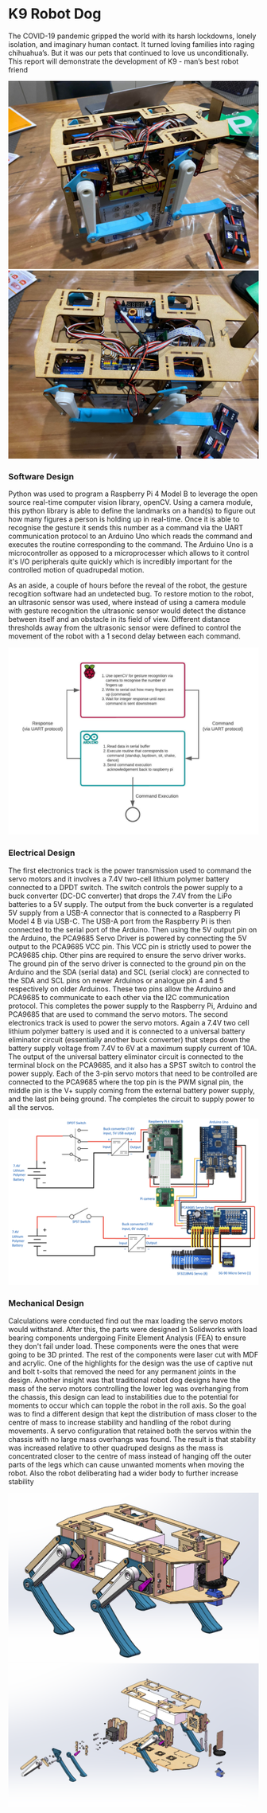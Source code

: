 # K9 Robot Dog

The COVID-19 pandemic gripped the world with its harsh lockdowns, lonely isolation, and imaginary
human contact. It turned loving families into raging chihuahua’s. But it was our pets that continued to
love us unconditionally. This report will demonstrate the development of K9 - man’s best robot friend

![Image of Physical Robot 1](https://github.com/yash-chaudhary/K9-robot-dog/blob/main/Assets/pic_1.jpeg)
![Image of Physical Robot 2](https://github.com/yash-chaudhary/K9-robot-dog/blob/main/Assets/pic_2.jpeg)

### Software Design

Python was used to program a Raspberry Pi 4 Model B to leverage the open source real-time computer vision library, openCV. Using a
camera module, this python library is able to define the landmarks on a hand(s) to figure out how many figures a person is holding up
in real-time. Once it is able to recognise the gesture it sends this number as a command via the UART communication protocol to an
Arduino Uno which reads the command and executes the routine corresponding to the command. The Arduino Uno is a microcontroller as opposed
to a microprocesser which allows to it control it's I/O peripherals quite quickly which is incredibly important for the controlled motion
of quadrupedal motion.

As an aside, a couple of hours before the reveal of the robot, the gesture recogition software had an undetected bug. To restore
motion to the robot, an ultrasonic sensor was used, where instead of using a camera module with gesture recognition the ultrasonic sensor would detect the distance between itself and an obstacle in its field of view. Different distance thresholds away from the ultrasonic sensor were defined to control the movement of the robot with a 1 second delay between each command.

![Image of Software Design](https://github.com/yash-chaudhary/K9-robot-dog/blob/main/Assets/software_design.jpeg)

### Electrical Design

The first electronics track is the power transmission used to command the servo motors and it involves a 7.4V two-cell lithium polymer battery connected to a DPDT switch. The switch controls the power supply to a buck converter (DC-DC converter) that drops the 7.4V from the LiPo batteries to a 5V supply. The output from the buck converter is a regulated 5V supply from a USB-A connector that is connected to a Raspberry Pi Model 4 B via USB-C. The USB-A port from the Raspberry Pi is then connected to the serial port of the Arduino. Then using the 5V output pin on the Arduino, the PCA9685 Servo Driver is powered by connecting the 5V output to the PCA9685 VCC pin. This VCC pin is strictly used to power the PCA9685 chip. Other pins are required to ensure the servo driver works. The ground pin of the servo driver is connected to the ground pin on the Arduino and the SDA (serial data) and SCL (serial clock) are connected to the SDA and SCL pins on newer Arduinos or analogue pin 4 and 5 respectively on older Arduinos. These two pins allow the Arduino and PCA9685 to communicate to each other via the I2C communication protocol. This completes the power supply to the Raspberry Pi, Arduino and PCA9685 that are used to command the servo motors. The second electronics track is used to power the servo motors. Again a 7.4V two cell lithium polymer battery is used and it is connected to a universal battery eliminator circuit (essentially another buck converter) that steps down the battery supply voltage from 7.4V to 6V at a maximum supply current of 10A. The output of the universal battery eliminator circuit is connected to the terminal block on the PCA9685, and it also has a SPST switch to control the power supply. Each of the 3-pin servo motors that need to be controlled are connected to the PCA9685 where the top pin is the PWM signal pin, the middle pin is the V+ supply coming from the external battery power supply, and the last pin being ground. The completes the circuit to supply power to all the servos.

![Image of Electrical Design](https://github.com/yash-chaudhary/K9-robot-dog/blob/main/Assets/circuit_diagram.png)

### Mechanical Design

Calculations were conducted find out the max loading the servo motors would withstand. After this, the parts were designed in
Solidworks with load bearing components undergoing Finite Element Analysis (FEA) to ensure they don't fail under load. These components
were the ones that were going to be 3D printed. The rest of the components were laser cut with MDF and acrylic. One of the highlights
for the design was the use of captive nut and bolt t-solts that removed the need for any permanent joints in the design. Another insight was
that traditional robot dog designs have the mass of the servo motors controlling the lower leg was overhanging from the chassis, this design can lead to instabilities due to the potential for moments to occur which can topple the robot in the roll axis. So the goal was
to find a different design that kept the distribution of mass closer to the centre of mass to increase stability and handling of the robot during movements. A servo configuration that retained both the servos within the chassis with no large mass overhangs was found. The result is that stability was increased relative to other quadruped designs as the mass is concentrated closer to the centre of mass instead of hanging off the outer parts of the legs which can cause unwanted moments when moving the robot. Also the robot deliberating had a wider
body to further increase stability

![Image of CAD design](https://github.com/yash-chaudhary/K9-robot-dog/blob/main/Assets/final_cad_model.png)
![Image of CAD exploded view](https://github.com/yash-chaudhary/K9-robot-dog/blob/main/Assets/final_cad_exploded.png)
